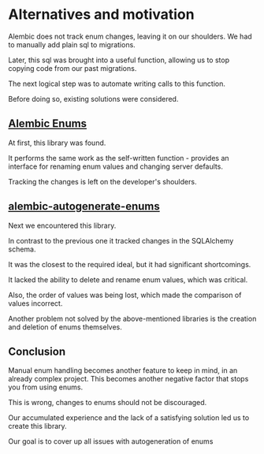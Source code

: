 # Alternatives and motivation

Alembic does not track enum changes, leaving it on our shoulders.
We had to manually add plain sql to migrations. 

Later, this sql was brought into a useful function, allowing us to stop copying code from our past migrations.

The next logical step was to automate writing calls to this function.

Before doing so, existing solutions were considered.


## [Alembic Enums](https://pypi.org/project/alembic-enums/)
At first, this library was found.

It performs the same work as the self-written function - 
provides an interface for renaming enum values and changing server defaults.

Tracking the changes is left on the developer's shoulders.


## [alembic-autogenerate-enums](https://pypi.org/project/alembic-autogenerate-enums/)

Next we encountered this library. 


In contrast to the previous one it tracked changes in the SQLAlchemy schema.

It was the closest to the required ideal, but it had significant shortcomings.

It lacked the ability to delete and rename enum values, which was critical.

Also, the order of values was being lost, which made the comparison of values incorrect. 

Another problem not solved by the above-mentioned libraries is the creation and deletion of enums themselves.

## Conclusion

Manual enum handling becomes another feature to keep in mind, in an already complex project.
This becomes another negative factor that stops you from using enums.

This is wrong, changes to enums should not be discouraged.

Our accumulated experience and the lack of a satisfying solution led us to create this library.

Our goal is to cover up all issues with autogeneration of enums

